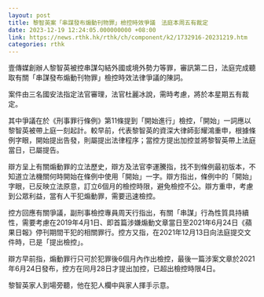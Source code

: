 ```yaml
---
layout: post
title: 黎智英案「串謀發布煽動刊物罪」檢控時效爭議　法庭本周五有裁定
date: 2023-12-19 12:24:05.000000000 +08:00
link: https://news.rthk.hk/rthk/ch/component/k2/1732916-20231219.htm
categories: rthk
---
```


壹傳媒創辦人黎智英被控串謀勾結外國或境外勢力等罪，審訊第二日，法庭完成聽取有關「串謀發布煽動刊物罪」檢控時效法律爭議的陳詞。

案件由三名國安法指定法官審理，法官杜麗冰說，需時考慮，將於本星期五有裁定。

其中爭議在於《刑事罪行條例》第11條提到「開始進行」檢控，「開始」一詞應以黎智英被帶上庭一刻起計。較早前，代表黎智英的資深大律師彭耀鴻重申，根據條例字眼，開始提出告發，則屬提出法律程序；當控方提出加控並將黎智英帶上法庭當日，已屬提告。

辯方呈上有關煽動罪的立法歷史，辯方及法官李運騰指，找不到條例最初版本，不知道立法機關何時開始在條例中使用「開始」一字。辯方指出，條例中的「開始」字眼，已反映立法原意，訂立6個月的檢控時限，避免檢控不公。辯方重申，考慮到公眾利益，當有人干犯煽動罪，需要迅速檢控。

控方回應有關爭議，副刑事檢控專員周天行指出，有關「串謀」行為性質具持續性，需要考慮在2019年4月1日、即首篇涉嫌煽動文章當日至2021年6月24日《蘋果日報》停刊期間干犯的相關罪行。控方又指，在2021年12月13日向法庭提交文件時，已是「提出檢控」。

辯方早前指，煽動罪行只可於犯罪後6個月內作出檢控，最後一篇涉案文章於2021年6月24日發布，控方在同月28日才提出加控，已超出檢控時限4日。

黎智英家人到場旁聽，他在犯人欄中與家人揮手示意。
